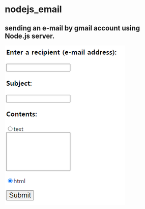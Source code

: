 # nodejs_email
## sending an e-mail by gmail account using Node.js server.
![screenshot](./nodejs_email_screenshot.PNG)